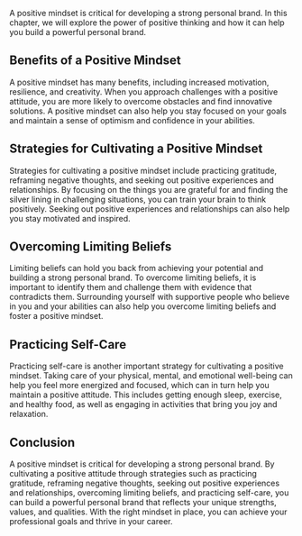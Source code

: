 
A positive mindset is critical for developing a strong personal brand. In this chapter, we will explore the power of positive thinking and how it can help you build a powerful personal brand.

Benefits of a Positive Mindset
------------------------------

A positive mindset has many benefits, including increased motivation, resilience, and creativity. When you approach challenges with a positive attitude, you are more likely to overcome obstacles and find innovative solutions. A positive mindset can also help you stay focused on your goals and maintain a sense of optimism and confidence in your abilities.

Strategies for Cultivating a Positive Mindset
---------------------------------------------

Strategies for cultivating a positive mindset include practicing gratitude, reframing negative thoughts, and seeking out positive experiences and relationships. By focusing on the things you are grateful for and finding the silver lining in challenging situations, you can train your brain to think positively. Seeking out positive experiences and relationships can also help you stay motivated and inspired.

Overcoming Limiting Beliefs
---------------------------

Limiting beliefs can hold you back from achieving your potential and building a strong personal brand. To overcome limiting beliefs, it is important to identify them and challenge them with evidence that contradicts them. Surrounding yourself with supportive people who believe in you and your abilities can also help you overcome limiting beliefs and foster a positive mindset.

Practicing Self-Care
--------------------

Practicing self-care is another important strategy for cultivating a positive mindset. Taking care of your physical, mental, and emotional well-being can help you feel more energized and focused, which can in turn help you maintain a positive attitude. This includes getting enough sleep, exercise, and healthy food, as well as engaging in activities that bring you joy and relaxation.

Conclusion
----------

A positive mindset is critical for developing a strong personal brand. By cultivating a positive attitude through strategies such as practicing gratitude, reframing negative thoughts, seeking out positive experiences and relationships, overcoming limiting beliefs, and practicing self-care, you can build a powerful personal brand that reflects your unique strengths, values, and qualities. With the right mindset in place, you can achieve your professional goals and thrive in your career.
